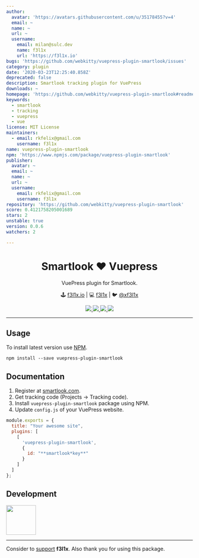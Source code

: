 ```yaml
---
author:
  avatar: 'https://avatars.githubusercontent.com/u/35178455?v=4'
  email: ~
  name: ~
  url: ~
  username:
    email: milan@sulc.dev
    name: f3l1x
    url: 'https://f3l1x.io'
bugs: 'https://github.com/webkitty/vuepress-plugin-smartlook/issues'
category: plugin
date: '2020-03-23T12:25:40.858Z'
deprecated: false
description: Smartlook tracking plugin for VuePress
downloads: ~
homepage: 'https://github.com/webkitty/vuepress-plugin-smartlook#readme'
keywords:
  - smartlook
  - tracking
  - vuepress
  - vue
license: MIT License
maintainers:
  - email: rkfelix@gmail.com
    username: f3l1x
name: vuepress-plugin-smartlook
npm: 'https://www.npmjs.com/package/vuepress-plugin-smartlook'
publisher:
  avatar: ~
  email: ~
  name: ~
  url: ~
  username:
    email: rkfelix@gmail.com
    username: f3l1x
repository: 'https://github.com/webkitty/vuepress-plugin-smartlook'
score: 0.4121758205001689
stars: 2
unstable: true
version: 0.0.6
watchers: 2

---
```


<h1 align=center>Smartlook ❤️ Vuepress</h1>

<p align=center>
   VuePress plugin for Smartlook.
</p>

<p align=center>
🕹 <a href="https://f3l1x.io">f3l1x.io</a> | 💻 <a href="https://github.com/f3l1x">f3l1x</a> | 🐦 <a href="https://twitter.com/xf3l1x">@xf3l1x</a>
</p>

<p align=center>
	<a href="https://github.com/f00b4r/vuepress-plugin-smartlook/actions">
		<img src="https://badgen.net/github/checks/f00b4r/vuepress-plugin-smartlook">
	</a>
	<a href="https://www.npmjs.com/package/vuepress-plugin-smartlook">
		<img src="https://badgen.net/npm/v/vuepress-plugin-smartlook">
	</a>
	<a href="https://www.npmjs.com/package/vuepress-plugin-smartlook">
		<img src="https://badgen.net/npm/dt/vuepress-plugin-smartlook">
	</a>
	<a href="/LICENSE">
		<img src="https://badgen.net/github/license/f00b4r/vuepress-plugin-smartlook">
	</a>
</p>

-----

## Usage

To install latest version use [NPM](https://npmjs.com).

```
npm install --save vuepress-plugin-smartlook
```

## Documentation

1. Register at [smartlook.com](https://www.smartlook.com/).
2. Get tracking code (Projects -> Tracking code).
3. Install `vuepress-plugin-smartlook` package using NPM.
4. Update `config.js` of your VuePress website.

```js
module.exports = {
  title: "Your awesome site",
  plugins: [
    [
      'vuepress-plugin-smartlook',
      {
        id: "**smartlook*key**"
      }
    ]
  ]
};
```

## Development

<a href="https://github.com/f3l1x">
    <img width="80" height="80" src="https://avatars2.githubusercontent.com/u/538058?v=3&s=80">
</a>

-----

Consider to [support](https://github.com/sponsors/f3l1x) **f3l1x**. Also thank you for using this package.
